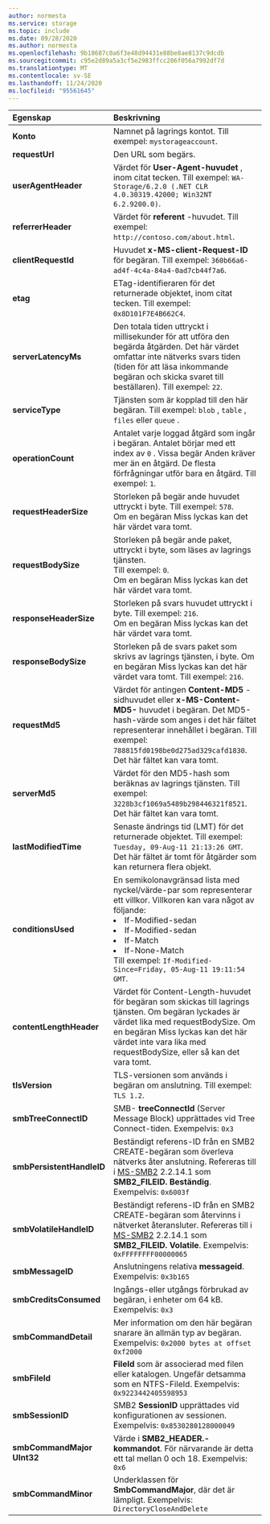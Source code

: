 ```yaml
---
author: normesta
ms.service: storage
ms.topic: include
ms.date: 09/28/2020
ms.author: normesta
ms.openlocfilehash: 9b18687c0a6f3e48d94431e88be8ae8137c9dcdb
ms.sourcegitcommit: c95e2d89a5a3cf5e2983ffcc206f056a7992df7d
ms.translationtype: MT
ms.contentlocale: sv-SE
ms.lasthandoff: 11/24/2020
ms.locfileid: "95561645"
---
```

| Egenskap | Beskrivning |
|:--- |:---|
|**Konto** | Namnet på lagrings kontot. Till exempel: `mystorageaccount`.  |
|**requestUrl** | Den URL som begärs. |
|**userAgentHeader** | Värdet för **User-Agent-huvudet** , inom citat tecken. Till exempel: `WA-Storage/6.2.0 (.NET CLR 4.0.30319.42000; Win32NT 6.2.9200.0)`.|
|**referrerHeader** | Värdet för **referent** -huvudet. Till exempel: `http://contoso.com/about.html`.|
|**clientRequestId** | Huvudet **x-MS-client-Request-ID** för begäran. Till exempel: `360b66a6-ad4f-4c4a-84a4-0ad7cb44f7a6`. |
|**etag** | ETag-identifieraren för det returnerade objektet, inom citat tecken. Till exempel: `0x8D101F7E4B662C4`.  |
|**serverLatencyMs** | Den totala tiden uttryckt i millisekunder för att utföra den begärda åtgärden. Det här värdet omfattar inte nätverks svars tiden (tiden för att läsa inkommande begäran och skicka svaret till beställaren). Till exempel: `22`. |
|**serviceType** | Tjänsten som är kopplad till den här begäran. Till exempel: `blob` , `table` , `files` eller `queue` . |
|**operationCount** | Antalet varje loggad åtgärd som ingår i begäran. Antalet börjar med ett index av `0` . Vissa begär Anden kräver mer än en åtgärd. De flesta förfrågningar utför bara en åtgärd. Till exempel: `1`. |
|**requestHeaderSize** | Storleken på begär ande huvudet uttryckt i byte. Till exempel: `578`. <br>Om en begäran Miss lyckas kan det här värdet vara tomt. |
|**requestBodySize** | Storleken på begär ande paket, uttryckt i byte, som läses av lagrings tjänsten. <br> Till exempel: `0`. <br>Om en begäran Miss lyckas kan det här värdet vara tomt.  |
|**responseHeaderSize** | Storleken på svars huvudet uttryckt i byte. Till exempel: `216`. <br>Om en begäran Miss lyckas kan det här värdet vara tomt.  |
|**responseBodySize** | Storleken på de svars paket som skrivs av lagrings tjänsten, i byte. Om en begäran Miss lyckas kan det här värdet vara tomt. Till exempel: `216`.  |
|**requestMd5** | Värdet för antingen **Content-MD5** -sidhuvudet eller **x-MS-Content-MD5-** huvudet i begäran. Det MD5-hash-värde som anges i det här fältet representerar innehållet i begäran. Till exempel: `788815fd0198be0d275ad329cafd1830`. <br>Det här fältet kan vara tomt.  |
|**serverMd5** | Värdet för den MD5-hash som beräknas av lagrings tjänsten. Till exempel: `3228b3cf1069a5489b298446321f8521`. <br>Det här fältet kan vara tomt.  |
|**lastModifiedTime** | Senaste ändrings tid (LMT) för det returnerade objektet.  Till exempel: `Tuesday, 09-Aug-11 21:13:26 GMT`. <br>Det här fältet är tomt för åtgärder som kan returnera flera objekt. |
|**conditionsUsed** | En semikolonavgränsad lista med nyckel/värde-par som representerar ett villkor. Villkoren kan vara något av följande: <li> If-Modified-sedan <li> If-Modified-sedan <li> If-Match <li> If-None-Match  <br> Till exempel: `If-Modified-Since=Friday, 05-Aug-11 19:11:54 GMT`. |
|**contentLengthHeader** | Värdet för Content-Length-huvudet för begäran som skickas till lagrings tjänsten. Om begäran lyckades är värdet lika med requestBodySize. Om en begäran Miss lyckas kan det här värdet inte vara lika med requestBodySize, eller så kan det vara tomt. |
|**tlsVersion** | TLS-versionen som används i begäran om anslutning. Till exempel: `TLS 1.2`. |
|**smbTreeConnectID** | SMB- **treeConnectId** (Server Message Block) upprättades vid Tree Connect-tiden. Exempelvis: `0x3` |
|**smbPersistentHandleID** | Beständigt referens-ID från en SMB2 CREATE-begäran som överleva nätverks åter anslutning.  Refereras till i [MS-SMB2](/openspecs/windows_protocols/ms-smb2/f1d9b40d-e335-45fc-9d0b-199a31ede4c3) 2.2.14.1 som **SMB2_FILEID. Beständig**. Exempelvis: `0x6003f` |
|**smbVolatileHandleID** | Beständigt referens-ID från en SMB2 CREATE-begäran som återvinns i nätverket återansluter.  Refereras till i [MS-SMB2](/openspecs/windows_protocols/ms-smb2/f1d9b40d-e335-45fc-9d0b-199a31ede4c3) 2.2.14.1 som **SMB2_FILEID. Volatile**. Exempelvis: `0xFFFFFFFF00000065` |
|**smbMessageID** | Anslutningens relativa **messageid**. Exempelvis: `0x3b165` |
|**smbCreditsConsumed** | Ingångs-eller utgångs förbrukad av begäran, i enheter om 64 kB. Exempelvis: `0x3` |
|**smbCommandDetail** | Mer information om den här begäran snarare än allmän typ av begäran. Exempelvis: `0x2000 bytes at offset 0xf2000` |
|**smbFileId** | **FileId** som är associerad med filen eller katalogen.  Ungefär detsamma som en NTFS-FileId. Exempelvis: `0x9223442405598953` |
|**smbSessionID** | SMB2 **SessionID** upprättades vid konfigurationen av sessionen. Exempelvis: `0x8530280128000049` |
|**smbCommandMajor UInt32** | Värde i **SMB2_HEADER.-kommandot**. För närvarande är detta ett tal mellan 0 och 18. Exempelvis: `0x6` |
|**smbCommandMinor** | Underklassen för **SmbCommandMajor**, där det är lämpligt. Exempelvis: `DirectoryCloseAndDelete` |